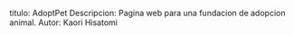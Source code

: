 titulo: AdoptPet
Descripcion: Pagina web para una fundacion de adopcion animal.
Autor: Kaori Hisatomi
